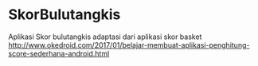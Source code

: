 # SkorBulutangkis
Aplikasi Skor bulutangkis
adaptasi dari aplikasi skor basket
http://www.okedroid.com/2017/01/belajar-membuat-aplikasi-penghitung-score-sederhana-android.html
